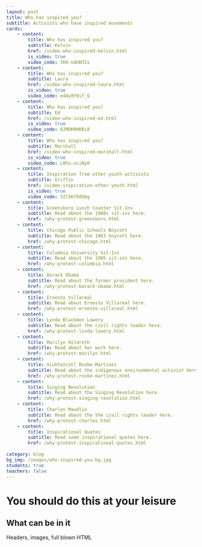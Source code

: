 ```yaml
---
layout: post
title: Who has inspired you?
subtitle: Activists who have inspired movements
cards:
    - content: 
        title: Who has inspired you?
        subtitle: Kelvin
        href: /video-who-inspired-kelvin.html
        is_video: true
        video_code: 3H9-UdUW3Is
    - content: 
        title: Who has inspired you?
        subtitle: Laura
        href: /video-who-inspired-laura.html
        is_video: true
        video_code: e4Ay8Y9if_Q
    - content: 
        title: Who has inspired you?
        subtitle: Ed
        href: /video-who-inspired-ed.html
        is_video: true
        video_code: QJMOKMmRBi8
    - content: 
        title: Who has inspired you?
        subtitle: Marshall
        href: /video-who-inspired-marshall.html
        is_video: true
        video_code: L8hu-ociNy0
    - content: 
        title: Inspiration from other youth activists
        subtitle: Griffin
        href: /video-inspiration-other-youth.html
        is_video: true
        video_code: SIl5KCRdQbg
    - content:
        title: Greensboro Lunch Counter Sit-Ins
        subtitle: Read about the 1960s sit-ins here.
        href: /why-protest-greensboro.html
    - content:
        title: Chicago Public Schools Boycott
        subtitle: Read about the 1963 boycott here.
        href: /why-protest-chicago.html    
    - content: 
        title: Columbia University Sit-Ins
        subtitle: Read about the 1985 sit-ins here.
        href: /why-protest-columbia.html
    - content:
        title: Barack Obama
        subtitle: Read about the former president here.
        href: /why-protest-barack-obama.html
    - content:
        title: Ernesto Villareal
        subtitle: Read about Ernesto Villareal here.
        href: /why-protest-ernesto-villareal.html
    - content:
        title: Lynda Blackmon Lowery 
        subtitle: Read about the civil rights leader here.
        href: /why-protest-linda-lowery.html
    - content:
        title: Marilyn Hildreth
        subtitle: Read about her work here.
        href: /why-protest-marilyn.html
    - content:
        title: Xiuhtezcatl Roske-Martinez
        subtitle: Read about the indigenous environmental activist here.
        href: /why-protest-roske-martinez.html
    - content:
        title: Singing Revolution
        subtitle: Read about the Singing Revolution here.
        href: /why-protest-singing-revolution.html
    - content:
        title: Charles Maudlin
        subtitle: Read about the the civil rights leader here.
        href: /why-protest-charles.html
    - content:
        title: Inspirational Quotes
        subtitle: Read some inspirational quotes here.
        href: /why-protest-inspirational-quotes.html
 
category: blog
bg_img: /images/who-inspired-you-bg.jpg
students: true
teachers: false
---
```


You should do this at your leisure
==================================

## What can be in it

Headers, images, full blown HTML

